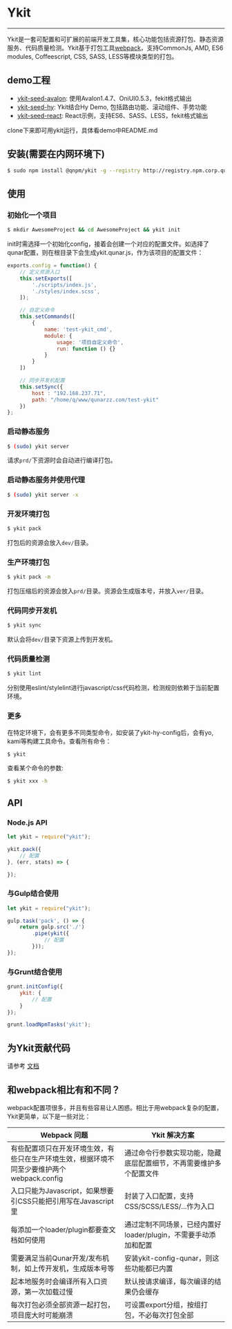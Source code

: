 # Ykit

- - -

Ykit是一套可配置和可扩展的前端开发工具集，核心功能包括资源打包、静态资源服务、代码质量检测。Ykit基于打包工具[webpack][1]，支持CommonJs, AMD, ES6 modules, Coffeescript, CSS, SASS, LESS等模块类型的打包。

## demo工程
- [ykit-seed-avalon][2]: 使用Avalon1.4.7、OniUI0.5.3，fekit格式输出
- [ykit-seed-hy][3]: Ykit结合Hy Demo, 包括路由功能、滚动组件、手势功能
- [ykit-seed-react][4]: React示例，支持ES6、SASS、LESS，fekit格式输出

clone下来即可用ykit运行，具体看demo中README.md

## 安装(需要在内网环境下)

```bash
$ sudo npm install @qnpm/ykit -g --registry http://registry.npm.corp.qunar.com/
```

## 使用

### 初始化一个项目

```bash
$ mkdir AwesomeProject && cd AwesomeProject && ykit init
```

init时需选择一个初始化config，接着会创建一个对应的配置文件。如选择了qunar配置，则在根目录下会生成ykit.qunar.js，作为该项目的配置文件：

```javascript
exports.config = function() {
    // 定义资源入口
    this.setExports([
        './scripts/index.js',
        './styles/index.scss',
    ]);

    // 自定义命令
    this.setCommands([
        {
            name: 'test-ykit_cmd',
            module: {
                usage: '项目自定义命令',
                run: function () {}
            }
        }
    ])

    // 同步开发机配置
    this.setSync({
        host : "192.168.237.71",
        path: "/home/q/www/qunarzz.com/test-ykit"
    })
};
```

### 启动静态服务

```bash
$ (sudo) ykit server
```

请求`prd/`下资源时会自动进行编译打包。

### 启动静态服务并使用代理

```bash
$ (sudo) ykit server -x
```

### 开发环境打包

```bash
$ ykit pack
```

打包后的资源会放入`dev/`目录。

### 生产环境打包

```bash
$ ykit pack -m
```

打包压缩后的资源会放入`prd/`目录。资源会生成版本号，并放入`ver/`目录。

### 代码同步开发机

```bash
$ ykit sync
```

默认会将`dev/`目录下资源上传到开发机。

### 代码质量检测

```bash
$ ykit lint
```
分别使用eslint/stylelint进行javascript/css代码检测，检测规则依赖于当前配置环境。

### 更多
在特定环境下，会有更多不同类型命令，如安装了ykit-hy-config后，会有yo, kami等构建工具命令。查看所有命令：

```bash
$ ykit
```

查看某个命令的参数:

```bash
$ ykit xxx -h
```


## API
### Node.js API

```javascript
let ykit = require("ykit");

ykit.pack({
    // 配置
}, (err, stats) => {

});
```

### 与Gulp结合使用

```javascript
let ykit = require("ykit");

gulp.task('pack', () => {
    return gulp.src('./')
        .pipe(ykit({
            // 配置
        }));
});
```

### 与Grunt结合使用

```javascript
grunt.initConfig({
    ykit: {
        // 配置
    }
});

grunt.loadNpmTasks('ykit');
```

## 为Ykit贡献代码
请参考 [文档][5]

## 和webpack相比有和不同？
webpack配置项很多，并且有些容易让人困惑。相比于用webpack复杂的配置，Ykit更简单，以下是一些对比：

| Webpack 问题 | Ykit 解决方案 |  
| ------------ | ------------- |
| 有些配置项只在开发环境生效，有些只在生产环境生效，根据环境不同至少要维护两个webpack.config | 通过命令行参数实现功能，隐藏底层配置细节，不再需要维护多个配置文件
| 入口只能为Javascript，如果想要引CSS只能把引用写在Javascript里 | 封装了入口配置，支持CSS/SCSS/LESS/...作为入口 |
| 每添加一个loader/plugin都要查文档如何使用 | 通过定制不同场景，已经内置好loader/plugin，不需要手动添加和配置 |
| 需要满足当前Qunar开发/发布机制，如上传开发机，生成版本号等 | 安装ykit-config-qunar，则这些功能都已内置 |
| 起本地服务时会编译所有入口资源，第一次加载过慢 | 默认按请求编译，每次编译的结果仍会缓存 |
| 每次打包必须全部资源一起打包，项目庞大时可能崩溃 | 可设置export分组，按组打包，不必每次打包全部 |

  [1]: https://github.com/webpack/webpack
  [2]: http://gitlab.corp.qunar.com/yuhao.ju/ykit-seed-avalon
  [3]: http://gitlab.corp.qunar.com/yuhao.ju/ykit-seed-hy
  [4]: http://gitlab.corp.qunar.com/yuhao.ju/ykit-seed-react
  [5]: http://gitlab.corp.qunar.com/mfe/ykit/wikis/ykit-dev
